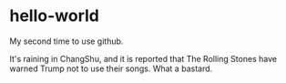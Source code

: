 # hello-world
My second time to use github.

It's raining in ChangShu, and it is reported that The Rolling Stones have warned Trump not to use their songs.
What a bastard.
